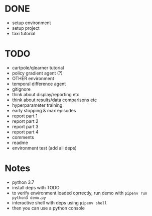 # DONE

- setup environment
- setup project
- taxi tutorial

# TODO

- cartpole/qlearner tutorial
- policy gradient agent (?)
- OTHER environment
- temporal difference agent
- gitignore
- think about display/reporting etc
- think about results/data comparisons etc
- hyperparameter training
- early stopping & max episodes
- report part 1
- report part 2
- report part 3
- report part 4
- comments
- readme
- environment test (add all deps)

# Notes

- python 3.7
- install deps with TODO
- to verify environment loaded correctly, run demo with `pipenv run python3 demo.py`
- interactive shell with deps using `pipenv shell`
- then you can use a python console
